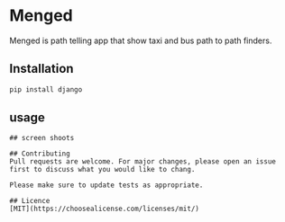 # Menged
Menged is path telling app that show taxi and bus path to path finders.

## Installation
``` bash
pip install django
```
## usage


```
## screen shoots

## Contributing
Pull requests are welcome. For major changes, please open an issue first to discuss what you would like to chang.

Please make sure to update tests as appropriate.

## Licence
[MIT](https://choosealicense.com/licenses/mit/)
